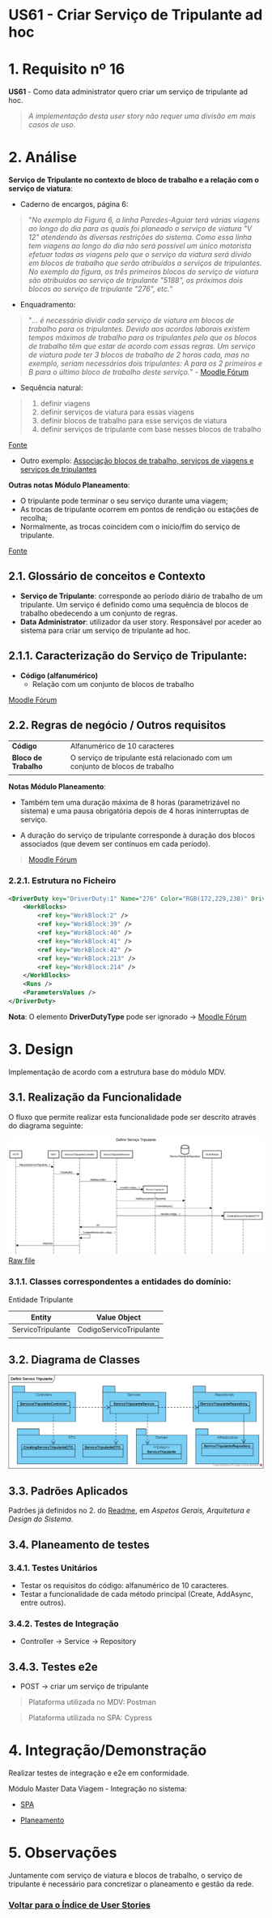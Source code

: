 **US61 - Criar Serviço de Tripulante ad hoc**
=======================================

# 1. Requisito nº 16

**US61** - Como data administrator quero criar um serviço de tripulante ad hoc.

> _A implementação desta user story não requer uma divisão em mais casos de uso._

# 2. Análise

**Serviço de Tripulante no contexto de bloco de trabalho e a relação com o serviço de viatura**:

* Caderno de encargos, página 6:

> "_No exemplo da Figura 6, a linha Paredes-Aguiar terá várias viagens ao longo do dia para as quais foi planeado o serviço de viatura "V 12" atendendo às diversas restrições do sistema. Como essa linha tem viagens ao longo do dia não será possível um único motorista efetuar todas as viagens pelo que o serviço da viatura será divido em blocos de trabalho que serão atribuídos a serviços de tripulantes. No exemplo da figura, os três primeiros blocos do serviço de viatura são atribuídos ao serviço de tripulante "5188", os próximos dois blocos ao serviço de tripulante "276", etc._"

* Enquadramento:

> "_... é necessário dividir cada serviço de viatura em blocos de trabalho para os tripulantes. Devido aos acordos
laborais existem tempos máximos de trabalho para os tripulantes pelo que os blocos de trabalho têm que estar de acordo com essas regras. Um serviço de viatura pode ter 3 blocos de trabalho de 2 horas cada, mas no exemplo, seriam necessários dois tripulantes: A para os 2 primeiros e B para o último bloco de trabalho deste serviço._" - [Moodle Fórum](https://moodle.isep.ipp.pt/mod/forum/discuss.php?d=2852#p3794)

* Sequência natural:

> 1. definir viagens
> 2. definir serviços de viatura para essas viagens
> 3. definir blocos de trabalho para esse serviços de viatura
> 4. definir serviços de tripulante com base nesses blocos de trabalho

[Fonte](https://moodle.isep.ipp.pt/mod/forum/discuss.php?d=3187#p4221)
 
* Outro exemplo: [Associação blocos de trabalho, serviços de viagens e serviços de tripulantes](https://moodle.isep.ipp.pt/mod/forum/discuss.php?d=3577)

**Outras notas Módulo Planeamento**:

* O tripulante pode terminar o seu serviço durante uma viagem;
* As trocas de tripulante ocorrem em pontos de rendição ou estações de recolha;
* Normalmente, as trocas coincidem com o início/fim do serviço de tripulante.

[Fonte](https://moodle.isep.ipp.pt/mod/forum/discuss.php?d=657)

## 2.1. Glossário de conceitos e Contexto

* **Serviço de Tripulante**: corresponde ao período diário de trabalho de um tripulante. Um serviço é definido como uma sequência de blocos de trabalho obedecendo a um conjunto de regras.
* **Data Administrator**: utilizador da user story. Responsável por aceder ao sistema para criar um serviço de tripulante ad hoc.

## 2.1.1. Caracterização do Serviço de Tripulante:

* **Código (alfanumérico)**
    * Relação com um conjunto de blocos de trabalho

[Moodle Fórum](https://moodle.isep.ipp.pt/mod/forum/discuss.php?d=2727#p3633)

## 2.2. Regras de negócio / Outros requisitos

|  |  |
|---------|---------|
| **Código** | Alfanumérico de 10 caracteres |
| **Bloco de Trabalho** | O serviço de tripulante está relacionado com um conjunto de blocos de trabalho |
| | |

**Notas Módulo Planeamento**:

* Também tem uma duração máxima de 8 horas (parametrizável no sistema) e uma pausa obrigatória depois de 4 horas ininterruptas de serviço.

* A duração do serviço de tripulante corresponde à duração dos blocos associados (que devem ser contínuos em cada período).

> [Moodle Fórum](https://moodle.isep.ipp.pt/mod/forum/discuss.php?d=2727#p3633)

### 2.2.1. Estrutura no Ficheiro

```xml
<DriverDuty key="DriverDuty:1" Name="276" Color="RGB(172,229,238)" DriverDutyType="DriverDutyType:2">
    <WorkBlocks>
        <ref key="WorkBlock:2" />
        <ref key="WorkBlock:39" />
        <ref key="WorkBlock:40" />
        <ref key="WorkBlock:41" />
        <ref key="WorkBlock:42" />
        <ref key="WorkBlock:213" />
        <ref key="WorkBlock:214" />
    </WorkBlocks>
    <Runs />
    <ParametersValues />
</DriverDuty>
```

**Nota**: O elemento **DriverDutyType** pode ser ignorado -> [Moodle Fórum](https://moodle.isep.ipp.pt/mod/forum/discuss.php?d=3524#p4732)

# 3. Design

Implementação de acordo com a estrutura base do módulo MDV.

## 3.1. Realização da Funcionalidade

O fluxo que permite realizar esta funcionalidade pode ser descrito através do diagrama seguinte:

![Criar tipo de tripulante](./US61_SD.png)
[Raw file](./US61_SD.md)

### 3.1.1. **Classes correspondentes a entidades do domínio**:

Entidade Tripulante

|**Entity** |**Value Object**  |
|---------|---------|
| ServicoTripulante | CodigoServicoTripulante |
| | |

## 3.2. Diagrama de Classes

![Criar tripulante](./US61_CD.png)

## 3.3. Padrões Aplicados

Padrões já definidos no 2. do [Readme](../../README.md), em _Aspetos Gerais, Arquitetura e Design do Sistema_.

## 3.4. Planeamento de testes

### 3.4.1. Testes Unitários

* Testar os requisitos do código: alfanumérico de 10 caracteres.
* Testar a funcionalidade de cada método principal (Create, AddAsync, entre outros).

### 3.4.2. Testes de Integração

* Controller -> Service -> Repository

## 3.4.3. Testes e2e

* POST -> criar um serviço de tripulante

> Plataforma utilizada no MDV: Postman

> Plataforma utilizada no SPA: Cypress

# 4. Integração/Demonstração

Realizar testes de integração e e2e em conformidade.

Módulo Master Data Viagem - Integração no sistema:

* [SPA](https://bitbucket.org/pvpmagalhaes1/20s5-3na-2spa/src/master)

* [Planeamento](https://bitbucket.org/pvpmagalhaes1/20s5_3na_2/src/master/Planeamento/)

# 5. Observações

Juntamente com serviço de viatura e blocos de trabalho, o serviço de tripulante é necessário para concretizar o planeamento e gestão da rede.

### [**Voltar para o Índice de User Stories**](../us.md)
